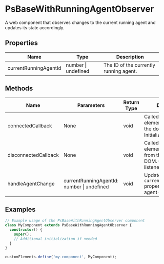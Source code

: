 # PsBaseWithRunningAgentObserver

A web component that observes changes to the current running agent and updates its state accordingly.

## Properties

| Name                   | Type    | Description                                      |
|------------------------|---------|--------------------------------------------------|
| currentRunningAgentId  | number \| undefined | The ID of the currently running agent. |

## Methods

| Name                  | Parameters                          | Return Type | Description                                                                 |
|-----------------------|-------------------------------------|-------------|-----------------------------------------------------------------------------|
| connectedCallback     | None                                | void        | Called when the element is added to the document's DOM. Initializes listeners. |
| disconnectedCallback  | None                                | void        | Called when the element is removed from the document's DOM. Cleans up listeners. |
| handleAgentChange     | currentRunningAgentId: number \| undefined | void        | Updates the `currentRunningAgentId` property when the agent changes.        |

## Examples

```typescript
// Example usage of the PsBaseWithRunningAgentObserver component
class MyComponent extends PsBaseWithRunningAgentObserver {
  constructor() {
    super();
    // Additional initialization if needed
  }
}

customElements.define('my-component', MyComponent);
```